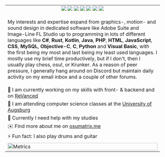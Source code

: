 <table>
  <tr>
    <td align=center>
      <img src="https://user-images.githubusercontent.com/13122796/212779559-0cdb72b9-0912-4622-b728-7821aeeeba84.svg">
      <img src="https://hits.seeyoufarm.com/api/count/incr/badge.svg?url=https%3A%2F%2Fgithub.com%2FoSumAtrIX&icon=github.svg&icon_color=%23FFFFFF&title=hits&edge_flat=false">
      <img src="https://img.shields.io/github/followers/oSumAtrIX">
      <img src="https://img.shields.io/reddit/user-karma/combined/oSumAtrIX?style=social">
      <img src="https://img.shields.io/twitter/follow/oSumAtrIX?style=social">
      <img src="https://img.shields.io/youtube/channel/views/UCk9pnU2BGmIafksQPvTJfuA?style=social">
      <img src="https://img.shields.io/github/stars/oSumAtrIX?style=social">
    </td>
  </tr>
  <tr>
    <td>
      <p>
        My interests and expertise expand from graphics-, motion- and sound design in dedicated software like Adobe Suite and Image-Line FL Studio up to programming in lots of different languages like <b>C#</b>, <b>Rust</b>, <b>Kotlin</b>, <b>Java</b>, <b>PHP</b>, <b>HTML</b>, <b>JavaScript</b>, <b>CSS</b>, <b>MySQL</b>, <b>Objective-C</b>, <b>C</b>, <b>Python</b> and <b>Visual Basic</b>, with the first
        being my most and last being my least used languages. I mostly use my brief time productively, but if I don't, then I usually play chess, osu!, or Krunker.
        As a reason of peer pressure, I generally hang around on Discord but maintain daily activity on my email inbox and a couple of other forums.
      </p>
    </td>
  </tr>
  <tr>
    <td>🔭 I am currently working on my skills with front- & backend and on <a href=https://github.com/revanced>ReVanced</a></td>
  </tr>
  <tr>
    <td>🌱 I am attending computer science classes at the <a href=https://www.uni-augsburg.de>University of Augsburg</a></td>
  </tr>
  <tr>
    <td>🤔 Currently I need help with my studies</td>
  </tr>
  <tr>
    <td>✉️ Find more about me on <a href=https://osumatrix.me>osumatrix.me</a></td>
  </tr>
  <tr>
    <td>⚡ Fun fact: I also play drums and guitar</td>
  </tr>
  <tr>
    <td>
      <img src="https://github.com/oSumAtrIX/oSumAtrIX/blob/main/github-metrics.svg" alt="Metrics" width="100%">
    </td>
  </tr>
</table>
